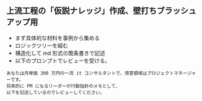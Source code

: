 ## 上流工程の「仮説ナレッジ」作成、壁打ちブラッシュアップ用

- まず具体的な材料を事例から集める
- ロジックツリーを組む
- 構造化して md 形式の箇条書きで記述
- 以下のプロンプトでレビューを受ける。

```
あなたは月単価 300 万円の一流 it コンサルタントで、得意領域はプロジェクトマネージャーです。
将来的に PM になるリーダーが行動指針のメモとして、
以下を記述しているのでレビューしてください。
```
